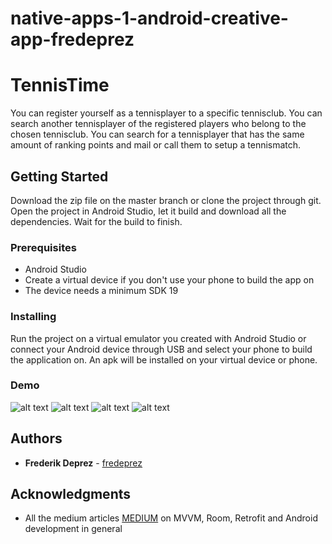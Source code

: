 # native-apps-1-android-creative-app-fredeprez
# TennisTime

You can register yourself as a tennisplayer to a specific tennisclub. You can search another tennisplayer of the registered players who belong to the chosen tennisclub. You can search for a tennisplayer that has the same amount of ranking points and mail or call them to setup a tennismatch.

## Getting Started

Download the zip file on the master branch or clone the project through git. Open the project in Android Studio, let it build and download all the dependencies. Wait for the build to finish.


### Prerequisites

* Android Studio
* Create a virtual device if you don't use your phone to build the app on
* The device needs a minimum SDK 19

### Installing

Run the project on a virtual emulator you created with Android Studio or connect your Android device through USB and select your phone to build the application on. An apk will be installed on your virtual device or phone.

### Demo

![alt text](https://github.com/HoGentTIN/native-apps-1-android-creative-app-fredeprez/blob/feature/tweaks/Demo_images/tennisclub_ids.png)
![alt text](https://github.com/HoGentTIN/native-apps-1-android-creative-app-fredeprez/blob/feature/tweaks/Demo_images/contact_fragment.png)
![alt text](https://github.com/HoGentTIN/native-apps-1-android-creative-app-fredeprez/blob/feature/tweaks/Demo_images/tennisclubs_fragment.png)
![alt text](https://github.com/HoGentTIN/native-apps-1-android-creative-app-fredeprez/blob/feature/tweaks/Demo_images/match_fragment.png)


## Authors

* **Frederik Deprez** - [fredeprez](https://github.com/fredeprez)

## Acknowledgments

* All the medium articles [MEDIUM](https://medium.com/androiddevelopers) on MVVM, Room, Retrofit and Android development in general